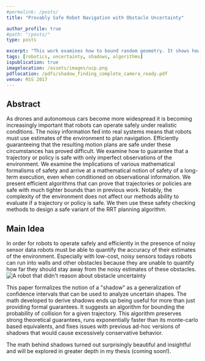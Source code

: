```yaml
---
#permalink: /posts/
title: "Provably Safe Robot Navigation with Obstacle Uncertainty"

author_profile: true
#path: "/posts/"
type: posts

excerpt: "This work examines how to bound random geometry. It shows how to compute confidance intervals for shapes and applies it to planning under uncertainty."
tags: [robotics, uncertainty, shadows, algorithms]
ispublication: true
imagelocation: /assets/images/ucp.png
pdflocation: /pdfs/shadow_finding_complete_camera_ready.pdf
venue: RSS 2017
---
```

## Abstract
As drones and autonomous cars become more widespread it is becoming increasingly important that robots can operate safely under realistic conditions. The noisy information fed into real systems means that robots must use estimates of the environment to plan navigation. Efficiently guaranteeing that the resulting motion plans are safe under these circumstances has proved difficult. We examine how to guarantee that a trajectory or policy is safe with only imperfect observations of the environment. We examine the implications of various mathematical formalisms of safety and arrive at a mathematical notion of safety of a long-term execution, even when conditioned on observational information. We present efficient algorithms that can prove that trajectories or policies are safe with much tighter bounds than in previous work. Notably, the complexity of the environment does not affect our methods ability to evaluate if a trajectory or policy is safe. We then use these safety checking methods to design a safe variant of the RRT planning algorithm.


## Main Idea

In order for robots to operate safely and efficiently in the presence of noisy sensor data robots must be able to quantify the accuracy of their estimates of the environment. Especially with low-cost, noisy sensors todays robots can run into walls and other obstacles because they are unable to quantify how far they should stay away from the noisy estimates of these obstacles.
![A robot that didn't reason about obstacle uncertainty](https://what-if.xkcd.com/imgs/a/5/robot_apocalypse_door.png)

This paper formalizes the notion of a "shadow" as a generalization of confidence intervals that can be used to analyze uncertain shapes. The math developed to derive shadows ends up being useful for more than just providing formal guarantees. It suggests an algorithm for bounding the probability of collision for a given trajectory. This algorithm preserves strong theoretical guarantees, runs exponentially faster than its monte-carlo based equivalents, and fixes issues with previous ad-hoc versions of shadows that would cause excessively conservative behavior.

The math behind shadows turned out surprisingly beautiful and insightful and will be explored in greater depth in my thesis (coming soon!).


<!--![](https://what-if.xkcd.com/imgs/a/5/robot_apocalypse_comparison.png)-->
